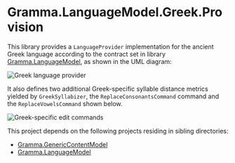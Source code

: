 # Gramma.LanguageModel.Greek.Provision
This library provides a `LanguageProvider` implementation for the ancient Greek language according to the contract set in library [Gramma.LanguageModel](https://github.com/grammophone/Gramma.LanguageModel), as shown in the UML diagram:

![Greek language provider](http://s22.postimg.org/x3q7iyeap/Greek_language_provider.png)

It also defines two additional Greek-specific syllable distance metrics yielded by `GreekSyllabizer`, the `ReplaceConsonantsCommand` command and the `ReplaceVowelsCommand` shown below.

![Greek-specific edit commands](http://s10.postimg.org/8fnrnty7t/Specific_Greek_edit_commands.png)

This project depends on the following projects residing in sibling directories:
* [Gramma.GenericContentModel](https://github.com/grammophone/Gramma.GenericContentModel)
* [Gramma.LanguageModel](https://github.com/grammophone/Gramma.LanguageModel)
